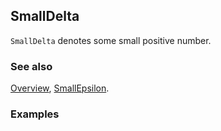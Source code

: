 ## SmallDelta

`SmallDelta` denotes some small positive number.

### See also

[Overview](Extra/FeynCalc.md), [SmallEpsilon](SmallEpsilon.md).

### Examples
